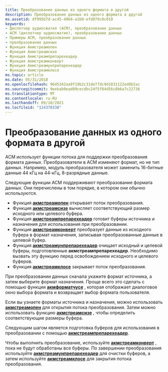 ```yaml
---
title: Преобразование данных из одного формата в другой
description: Преобразование данных из одного формата в другой
ms.assetid: df995b7d-ac45-4964-a1b0-efd079c0c010
keywords:
- Диспетчер аудиосжатия (ACM), преобразование данных
- ACM (диспетчер аудиосжатия), преобразование данных
- Примеры ACM, преобразование данных
- преобразование данных
- Функция Акмстреамопен
- Функция Акмстреамсизе
- Функция Акмстреампрепарехеадер
- Функция Акмстреамконверт
- Функция Акмстреамунпрепарехеадер
- Функция Акмстреамклосе
ms.topic: article
ms.date: 05/31/2018
ms.openlocfilehash: 9645342aa9f19b2c31de77dc9d1031122ed0b2ac
ms.sourcegitcommit: 9eebab0ead09cecdbc24f5f84d56c8b6a7c22736
ms.translationtype: MT
ms.contentlocale: ru-RU
ms.lasthandoff: 09/10/2021
ms.locfileid: "124370338"
---
```

# <a name="converting-data-from-one-format-to-another"></a>Преобразование данных из одного формата в другой

ACM использует функции потока для поддержки преобразования формата данных. Преобразователи в ACM изменяют формат, но не тип данных. Например, модуль преобразователя может заменить 16-битные данные 44 кГц на 44-кГц, 8-разрядные данные.

Следующие функции ACM поддерживают преобразование формата данных. Они перечислены в том порядке, в котором они обычно используются.

-   Функция [**акмстреамопен**](/windows/desktop/api/Msacm/nf-msacm-acmstreamopen) открывает поток преобразования.
-   Функция [**акмстреамсизе**](/windows/desktop/api/Msacm/nf-msacm-acmstreamsize) вычисляет соответствующий размер исходного или целевого буфера.
-   Функция [**акмстреампрепарехеадер**](/windows/desktop/api/Msacm/nf-msacm-acmstreamprepareheader) готовит буферы источника и назначения для использования при преобразовании.
-   Функция [**акмстреамконверт**](/windows/desktop/api/Msacm/nf-msacm-acmstreamconvert) преобразует данные из исходного буфера в формат назначения, записывая преобразованные данные в целевой буфер.
-   Функция [**акмстреамунпрепарехеадер**](/windows/desktop/api/Msacm/nf-msacm-acmstreamunprepareheader) очищает исходный и целевой буферы, подготовленные **акмстреампрепарехеадер**. Необходимо вызвать эту функцию перед освобождением исходного и целевого буферов.
-   Функция [**акмстреамклосе**](/windows/desktop/api/Msacm/nf-msacm-acmstreamclose) закрывает поток преобразования.

При преобразовании данных сначала укажите формат источника, а затем выберите формат назначения. Проще всего это сделать с помощью функции [**акмформатчусе**](/windows/desktop/api/Msacm/nf-msacm-acmformatchoose) , которая отображает диалоговое окно выбора формата и возвращает выбор формата пользователя.

Если вы узнаете форматы источника и назначения, можно использовать [**акмстреамопен**](/windows/desktop/api/Msacm/nf-msacm-acmstreamopen) для открытия потока преобразования. Затем можно использовать функцию [**акмстреамсизе**](/windows/desktop/api/Msacm/nf-msacm-acmstreamsize) , чтобы определить соответствующие размеры буфера.

Следующим шагом является подготовка буферов для использования в преобразовании с помощью [**акмстреампрепарехеадер**](/windows/desktop/api/Msacm/nf-msacm-acmstreamprepareheader).

Чтобы выполнить преобразование, используйте [**акмстреамконверт**](/windows/desktop/api/Msacm/nf-msacm-acmstreamconvert) , пока не будут обработаны все буферы. По завершении преобразования используйте [**акмстреамунпрепарехеадер**](/windows/desktop/api/Msacm/nf-msacm-acmstreamunprepareheader) для очистки буферов, а затем используйте [**акмстреамклосе**](/windows/desktop/api/Msacm/nf-msacm-acmstreamclose) для закрытия потока преобразования.

 

 




